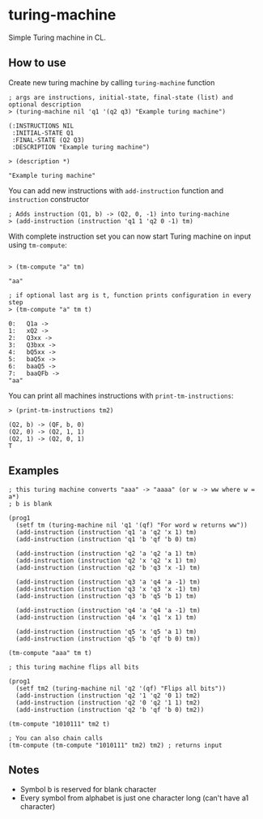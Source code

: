 # turing-machine

Simple Turing machine in CL.


## How to use

Create new turing machine by calling `turing-machine` function

```Lisp
; args are instructions, initial-state, final-state (list) and optional description
> (turing-machine nil 'q1 '(q2 q3) "Example turing machine")

(:INSTRUCTIONS NIL 
 :INITIAL-STATE Q1 
 :FINAL-STATE (Q2 Q3) 
 :DESCRIPTION "Example turing machine")

> (description *)

"Example turing machine"
```

You can add new instructions with `add-instruction` function and `instruction` constructor

```Lisp
; Adds instruction (Q1, b) -> (Q2, 0, -1) into turing-machine
> (add-instruction (instruction 'q1 1 'q2 0 -1) tm)
```
With complete instruction set you can now start Turing machine on input using `tm-compute`:
```Lisp

> (tm-compute "a" tm)

"aa"

; if optional last arg is t, function prints configuration in every step
> (tm-compute "a" tm t)

0:   Q1a ->
1:   xQ2 ->
2:   Q3xx ->
3:   Q3bxx ->
4:   bQ5xx ->
5:   baQ5x ->
6:   baaQ5 ->
7:   baaQFb ->
"aa"
```

You can print all machines instructions with `print-tm-instructions`:
```Lisp
> (print-tm-instructions tm2)

(Q2, b) -> (QF, b, 0)
(Q2, 0) -> (Q2, 1, 1)
(Q2, 1) -> (Q2, 0, 1)
T
```

## Examples

```Lisp
; this turing machine converts "aaa" -> "aaaa" (or w -> ww where w = a*)
; b is blank

(prog1 
  (setf tm (turing-machine nil 'q1 '(qf) "For word w returns ww"))
  (add-instruction (instruction 'q1 'a 'q2 'x 1) tm)
  (add-instruction (instruction 'q1 'b 'qf 'b 0) tm)

  (add-instruction (instruction 'q2 'a 'q2 'a 1) tm)
  (add-instruction (instruction 'q2 'x 'q2 'x 1) tm)
  (add-instruction (instruction 'q2 'b 'q3 'x -1) tm)

  (add-instruction (instruction 'q3 'a 'q4 'a -1) tm)
  (add-instruction (instruction 'q3 'x 'q3 'x -1) tm)
  (add-instruction (instruction 'q3 'b 'q5 'b 1) tm)

  (add-instruction (instruction 'q4 'a 'q4 'a -1) tm)
  (add-instruction (instruction 'q4 'x 'q1 'x 1) tm)

  (add-instruction (instruction 'q5 'x 'q5 'a 1) tm)
  (add-instruction (instruction 'q5 'b 'qf 'b 0) tm))

(tm-compute "aaa" tm t)
```

```Lisp
; this turing machine flips all bits

(prog1 
  (setf tm2 (turing-machine nil 'q2 '(qf) "Flips all bits"))
  (add-instruction (instruction 'q2 '1 'q2 '0 1) tm2)
  (add-instruction (instruction 'q2 '0 'q2 '1 1) tm2)
  (add-instruction (instruction 'q2 'b 'qf 'b 0) tm2))

(tm-compute "1010111" tm2 t)

; You can also chain calls
(tm-compute (tm-compute "1010111" tm2) tm2) ; returns input
```

## Notes

- Symbol b is reserved for blank character
- Every symbol from alphabet is just one character long (can't have a1 character)